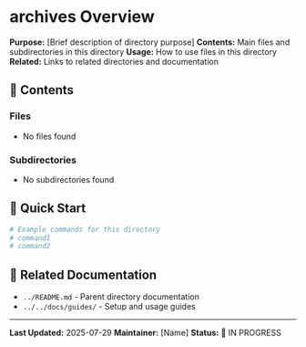 # archives Overview

**Purpose:** [Brief description of directory purpose]
**Contents:** Main files and subdirectories in this directory
**Usage:** How to use files in this directory
**Related:** Links to related directories and documentation

## 📁 Contents

### **Files**
- No files found

### **Subdirectories**
- No subdirectories found

## 🚀 Quick Start

```bash
# Example commands for this directory
# command1
# command2
```

## 🔗 Related Documentation

- `../README.md` - Parent directory documentation
- `../../docs/guides/` - Setup and usage guides

---

**Last Updated:** 2025-07-29
**Maintainer:** [Name]
**Status:** 🔄 IN PROGRESS
